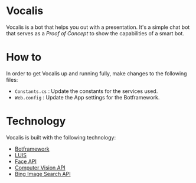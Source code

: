 # Vocalis
Vocalis is a bot that helps you out with a presentation. It's a simple chat bot that serves as a _Proof of Concept_ to show the capabilities of a smart bot.

# How to
In order to get Vocalis up and running fully, make changes to the following files:
- `Constants.cs` : Update the constants for the services used.
- `Web.config` : Update the App settings for the Botframework.

# Technology
Vocalis is built with the following technology:
- [Botframework](https://botframework.com)
- [LUIS](https://www.luis.ai/)
- [Face API](https://azure.microsoft.com/en-us/services/cognitive-services/face/)
- [Computer Vision API](https://azure.microsoft.com/en-us/services/cognitive-services/computer-vision/)
- [Bing Image Search API](https://azure.microsoft.com/en-us/services/cognitive-services/bing-image-search-api/)